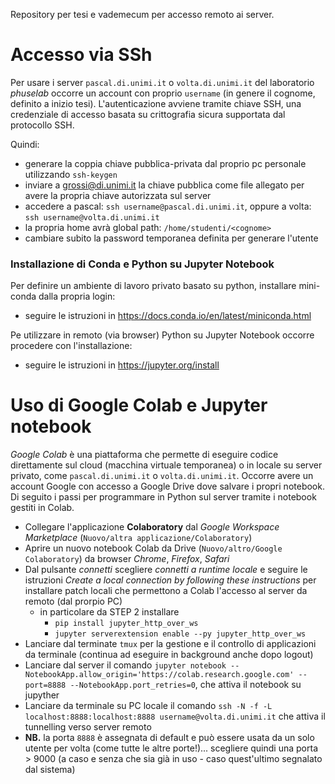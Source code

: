 Repository per tesi e vademecum per accesso remoto ai server.

# Accesso via SSh
Per usare i server `pascal.di.unimi.it` o `volta.di.unimi.it` del laboratorio _phuselab_ 
occorre un account con proprio `username` (in genere il cognome, definito a inizio tesi). 
L'autenticazione avviene tramite chiave SSH, una credenziale di accesso basata su crittografia sicura supportata dal protocollo SSH. 

Quindi:

- generare la coppia chiave pubblica-privata dal proprio pc personale utilizzando `ssh-keygen`
- inviare a grossi@di.unimi.it la chiave pubblica come file allegato per avere la propria chiave autorizzata sul server
- accedere a pascal: `ssh username@pascal.di.unimi.it`, oppure a volta: `ssh username@volta.di.unimi.it`
- la propria home avrà global path: `/home/studenti/<cognome>`
- cambiare subito la password temporanea definita per generare l'utente


### Installazione di Conda e Python su Jupyter Notebook
Per definire un ambiente di lavoro privato basato su python, installare mini-conda dalla propria login:
- seguire le istruzioni in https://docs.conda.io/en/latest/miniconda.html

Pe utilizzare in remoto (via browser) Python su Jupyter Notebook occorre procedere con l'installazione:
- seguire le istruzioni in https://jupyter.org/install


# Uso di Google Colab e Jupyter notebook
_Google Colab_ è una piattaforma che permette di eseguire codice direttamente sul cloud (macchina virtuale temporanea) 
 o in locale su server privato, come `pascal.di.unimi.it` o `volta.di.unimi.it`. Occorre avere un account Google con 
 accesso a Google Drive dove salvare i propri notebook. Di seguito i passi per programmare in Python sul server tramite i notebook gestiti in Colab.
 
- Collegare l'applicazione __Colaboratory__ dal _Google Workspace Marketplace_ (`Nuovo/altra applicazione/Colaboratory`)
- Aprire un nuovo notebook Colab da Drive (`Nuovo/altro/Google Colaboratory`) da browser _Chrome_, _Firefox_, _Safari_ 
- Dal pulsante _connetti_ scegliere _connetti a runtime locale_ e seguire le istruzioni _Create a local connection by following these instructions_ per installare patch locali che permettono a Colab l'accesso al server da remoto (dal prorpio PC)
  - in particolare da STEP 2 installare 
    - `pip install jupyter_http_over_ws`
    - `jupyter serverextension enable --py jupyter_http_over_ws`
- Lanciare dal terminate `tmux` per la gestione e il controllo di applicazioni da terminale (continua ad eseguire in background anche dopo logout) 
- Lanciare dal server il comando `jupyter notebook --NotebookApp.allow_origin='https://colab.research.google.com' --port=8888 --NotebookApp.port_retries=0`, che attiva il notebook su jupyther 
- Lanciare da terminale su PC locale il comando `ssh -N -f -L localhost:8888:localhost:8888 username@volta.di.unimi.it` che attiva il tunnelling verso server remoto
- __NB.__ la porta `8888` è assegnata di default e può essere usata da un solo utente per volta (come tutte le altre porte!)... scegliere quindi una porta > 9000 (a caso e senza che sia già in uso - caso quest'ultimo segnalato dal sistema)
<!--stackedit_data:
eyJoaXN0b3J5IjpbLTE4NDM1NDU1MDJdfQ==
-->